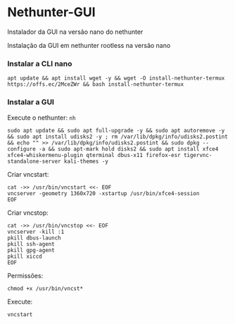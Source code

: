 # Nethunter-GUI
Instalador da GUI na versão nano do nethunter

Instalação da GUI em nethunter rootless na versão nano

### Instalar a CLI nano
```
apt update && apt install wget -y && wget -O install-nethunter-termux https://offs.ec/2MceZWr && bash install-nethunter-termux
```

### Instalar a GUI
Execute o nethunter: ```nh```
```
sudo apt update && sudo apt full-upgrade -y && sudo apt autoremove -y && sudo apt install udisks2 -y ; rm /var/lib/dpkg/info/udisks2.postint && echo "" >> /var/lib/dpkg/info/udisks2.postint && sudo dpkg --configure -a && sudo apt-mark hold disks2 && sudo apt install xfce4 xfce4-whiskermenu-plugin qterminal dbus-x11 firefox-esr tigervnc-standalone-server kali-themes -y
```

Criar vncstart:
```
cat ->> /usr/bin/vncstart <<- EOF
vncserver -geometry 1360x720 -xstartup /usr/bin/xfce4-session
EOF
```

Criar vncstop:
```
cat ->> /usr/bin/vncstop <<- EOF
vncserver -kill :1
pkill dbus-launch
pkill ssh-agent
pkill gpg-agent
pkill xiccd
EOF
```

Permissôes:
```
chmod +x /usr/bin/vncst*
```

Execute:
```
vncstart
```
